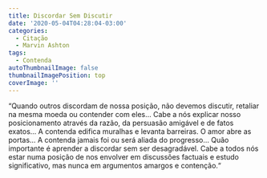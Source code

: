 ```yaml
---
title: Discordar Sem Discutir
date: '2020-05-04T04:28:04-03:00'
categories:
  - Citação
  - Marvin Ashton
tags:
  - Contenda
autoThumbnailImage: false
thumbnailImagePosition: top
coverImage: ''
---
```

“Quando outros discordam de nossa posição, não devemos discutir, retaliar na mesma moeda ou contender com eles… Cabe a nós explicar nosso posicionamento através da razão, da persuasão amigável e de fatos exatos… A contenda edifica muralhas e levanta barreiras. O amor abre as portas… A contenda jamais foi ou será aliada do progresso… Quão importante é aprender a discordar sem ser desagradável. Cabe a todos nós estar numa posição de nos envolver em discussões factuais e estudo significativo, mas nunca em argumentos amargos e contenção.“
